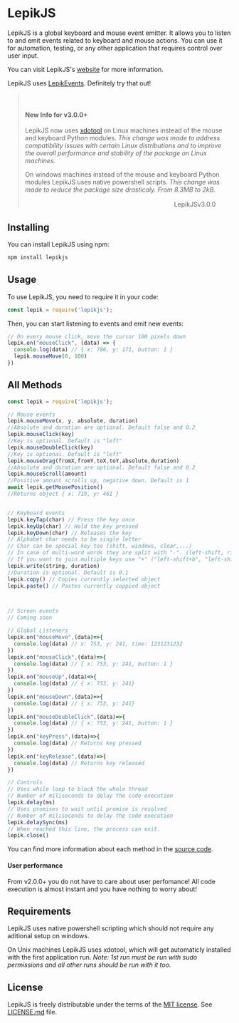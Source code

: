 # LepikJS
LepikJS is a global keyboard and mouse event emitter. It allows you to listen to and emit events related to keyboard and mouse actions. You can use it for automation, testing, or any other application that requires control over user input.

You can visit LepikJS's [website](https://lepikjs.netlify.app/) for more information.

LepikJS uses [LepikEvents](https://www.npmjs.com/package/lepikevents). Definitely try that out!

> ㅤ
> #### New Info for v3.0.0+
>
> LepikJS now uses [xdotool](https://manpages.ubuntu.com/manpages/trusty/man1/xdotool.1.html) on Linux machines instead of the mouse and keyboard Python modules.
> *This change was made to address compatibility issues with certain  Linux distributions and to improve the overall performance and stability of the package on Linux machines.*
>
>
> On windows machines instead of the mouse and keyboard Python modules LepikJS uses native powershell scripts.
> *This change was made to reduce the package size drasticaly. From 8.3MB to 2kB.*
>
> ㅤㅤㅤㅤㅤㅤㅤㅤㅤㅤㅤㅤㅤㅤㅤㅤㅤㅤㅤㅤㅤㅤㅤㅤㅤㅤLepikJSv3.0.0

## Installing
You can install LepikJS using npm:
```bash
npm install lepikjs
```

## Usage

To use LepikJS, you need to require it in your code:

```javascript
const lepik = require('lepikjs');
```

Then, you can start listening to events and emit new events:

```javascript
// On every mouse click, move the cursor 100 pixels down
lepik.on("mouseClick", (data) => {
  console.log(data) // { x: 786, y: 171, button: 1 }
  lepik.mouseMove(0, 100)
})
```

## All Methods

```javascript
const lepik = require('lepikjs');

// Mouse events
lepik.mouseMove(x, y, absolute, duration)
//Absolute and duration are optional. Default false and 0.2
lepik.mouseClick(key)
//Key is optional. Default is "left"
lepik.mouseDoubleClick(key)
//Key is optional. Default is "left"
lepik.mouseDrag(fromX,fromY,toX,toY,absolute,duration)
//Absolute and duration are optional. Default false and 0.2
lepik.mouseScroll(amount)
//Positive amount scrolls up, negative down. Default is 1
await lepik.getMousePosition()
//Returns object { x: 719, y: 461 }


// Keyboard events
lepik.keyTap(char) // Press the key once
lepik.keyUp(char) // Hold the key pressed
lepik.keyDown(char) // Releases the key
// Alphabet char needs to be single letter
// Char can be special key too (shift, windows, clear,...)
// In case of multi-word words they are split with "-". (left-shift, right-shift,left-windows,...)
// If you want to join multiple keys use "+" ("left-shift+b", "left-shift+x")
lepik.write(string, duration)
//Duration is optional. Default is 0.1
lepik.copy() // Copies currently selected object
lepik.paste() // Pastes currently coppied object



// Screen events
// Coming soon

// Global Listeners
lepik.on("mouseMove",(data)=>{
  console.log(data) // x: 753, y: 241, time: 1231231232
})
lepik.on("mouseClick",(data)=>{
  console.log(data) // { x: 753, y: 241, button: 1 }
})
lepik.on("mouseUp",(data)=>{
  console.log(data) // { x: 753, y: 241}
})
lepik.on("mouseDown",(data)=>{
  console.log(data) // { x: 753, y: 241}
})
lepik.on("mouseDoubleClick",(data)=>{
  console.log(data) // { x: 753, y: 241, button: 1 }
})
lepik.on("keyPress",(data)=>{
  console.log(data) // Returns key pressed
})
lepik.on("keyRelease",(data)=>{
  console.log(data) // Returns key released
})

// Controls
// Uses while loop to block the whole thread
// Number of miliseconds to delay the code execution
lepik.delay(ms) 
// Uses promises to wait until promise is resolved
// Number of miliseconds to delay the code execution
lepik.delaySync(ms) 
// When reached this line, the process can exit.
lepik.close() 
```
You can find more information about each method in the [source code](https://github.com/Borecjeborec1/LepikJS/blob/main/typescript/Lepik.ts).

#### User performance
From v2.0.0+ you do not have to care about user perfomance!
All code execution is almost instant and you have nothing to worry about! 

## Requirements
LepikJS uses native powershell scripting which should not require any aditional setup on windows.

On Unix machines LepikJS uses xdotool, which will get automaticly installed with the first application run. *Note: 1st run must be run with sudo permissions and all other runs should be run with it too.*


## License
LepikJS is freely distributable under the terms of the [MIT license](http://opensource.org/licenses/MIT). 
See [LICENSE.md](./LICENSE.md) file.